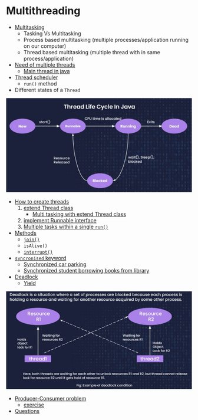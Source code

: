 # Multithreading
- [Multitasking](lectures/1.Multitasking.pdf)
  - Tasking Vs Multitasking
  - Process based multitasking (multiple processes/application running on our computer)
  - Thread based multitasking (multiple thread with in same process/application)
- [Need of multiple threads](exercises/NeedForMultithreading.java)
  - [Main thread in java](exercises/CheckMainThreadProperties.java)
- [Thread scheduler](lectures/2.ThreadScheduler.pdf)
  - `run()` method
- Different states of a `Thread`
<img src="lectures/states_of_thread.jpg">

- [How to create threads](lectures/3.HowToCreateThreads.pdf)
  1. [extend Thread class](exercises/CreateOwnThread.java)
     - [Multi tasking with extend Thread class](exercises/MultiThreadExample.java)
  2. [implement Runnable interface](exercises/MultiThreadWithRunnable.java)
  3. [Multiple tasks within a single `run()`](exercises/MultiThreadWithRunnable.java)
- [Methods](lectures/4.ThreadMethods.pdf)
  - [`join()`](exercises/JoinIsAliveDemo.java)
  - `isAlive()`
  - [`interrupt()`](exercises/InterruptDemo.java)
- [`syncronised` keyword](lectures/5.Synchronised.pdf)
  - [Synchronized car parking](exercises/SynchronizedCarParkingDemo.java)
  - [Synchronized student borrowing books from library](exercises/SynchronizedStudentDemo.java)
- [Deadlock](lectures/6.Deadlock.pdf)
  - [Yield](exercises/YieldDemo.java)
<img src="lectures/deadlock.jpg">

- [Producer-Consumer problem](lectures/7.InterThreadCommunication.pdf)
  - [exercise](exercises/ProducerConsumerDemo.java)
- [Questions](lectures/8.MultithreadingQuestions.pdf)
